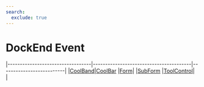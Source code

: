 ```yaml
---
search:
  exclude: true
---
```


<h1 class="heading"><span class="name">DockEnd Event</span></h1>

|----------------------------------|----------------------------------------|--------------------------|
|[CoolBand](../objects/coolband.md)|[CoolBar](../objects/coolbar.md)        |[Form](../objects/form.md)|
|[SubForm](../objects/subform.md)  |[ToolControl](../objects/toolcontrol.md)|&nbsp;                    |
